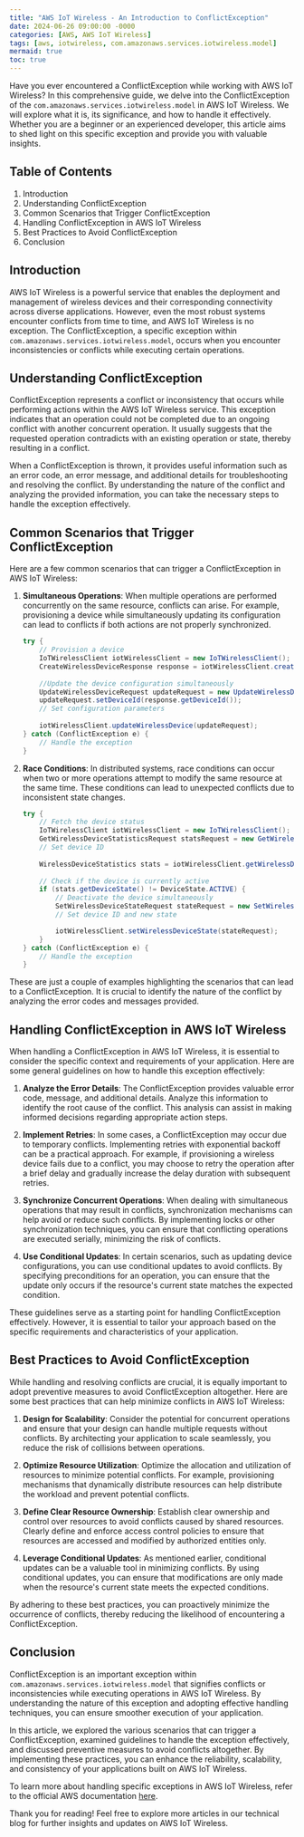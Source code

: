 ```yaml
---
title: "AWS IoT Wireless - An Introduction to ConflictException"
date: 2024-06-26 09:00:00 -0000
categories: [AWS, AWS IoT Wireless]
tags: [aws, iotwireless, com.amazonaws.services.iotwireless.model]
mermaid: true
toc: true
---
```



Have you ever encountered a ConflictException while working with AWS IoT Wireless? In this comprehensive guide, we delve into the ConflictException of the `com.amazonaws.services.iotwireless.model` in AWS IoT Wireless. We will explore what it is, its significance, and how to handle it effectively. Whether you are a beginner or an experienced developer, this article aims to shed light on this specific exception and provide you with valuable insights.

## Table of Contents
1. Introduction
2. Understanding ConflictException
3. Common Scenarios that Trigger ConflictException
4. Handling ConflictException in AWS IoT Wireless
5. Best Practices to Avoid ConflictException
6. Conclusion

## Introduction
AWS IoT Wireless is a powerful service that enables the deployment and management of wireless devices and their corresponding connectivity across diverse applications. However, even the most robust systems encounter conflicts from time to time, and AWS IoT Wireless is no exception. The ConflictException, a specific exception within `com.amazonaws.services.iotwireless.model`, occurs when you encounter inconsistencies or conflicts while executing certain operations.

## Understanding ConflictException
ConflictException represents a conflict or inconsistency that occurs while performing actions within the AWS IoT Wireless service. This exception indicates that an operation could not be completed due to an ongoing conflict with another concurrent operation. It usually suggests that the requested operation contradicts with an existing operation or state, thereby resulting in a conflict.

When a ConflictException is thrown, it provides useful information such as an error code, an error message, and additional details for troubleshooting and resolving the conflict. By understanding the nature of the conflict and analyzing the provided information, you can take the necessary steps to handle the exception effectively.

## Common Scenarios that Trigger ConflictException
Here are a few common scenarios that can trigger a ConflictException in AWS IoT Wireless:

1. **Simultaneous Operations**: When multiple operations are performed concurrently on the same resource, conflicts can arise. For example, provisioning a device while simultaneously updating its configuration can lead to conflicts if both actions are not properly synchronized.

    ```java
    try {
        // Provision a device
        IoTWirelessClient iotWirelessClient = new IoTWirelessClient();
        CreateWirelessDeviceResponse response = iotWirelessClient.createWirelessDevice(new CreateWirelessDeviceRequest());
        
        //Update the device configuration simultaneously
        UpdateWirelessDeviceRequest updateRequest = new UpdateWirelessDeviceRequest();
        updateRequest.setDeviceId(response.getDeviceId());
        // Set configuration parameters
        
        iotWirelessClient.updateWirelessDevice(updateRequest);
    } catch (ConflictException e) {
        // Handle the exception
    }
    ```

2. **Race Conditions**: In distributed systems, race conditions can occur when two or more operations attempt to modify the same resource at the same time. These conditions can lead to unexpected conflicts due to inconsistent state changes.

    ```java
    try {
        // Fetch the device status
        IoTWirelessClient iotWirelessClient = new IoTWirelessClient();
        GetWirelessDeviceStatisticsRequest statsRequest = new GetWirelessDeviceStatisticsRequest();
        // Set device ID
        
        WirelessDeviceStatistics stats = iotWirelessClient.getWirelessDeviceStatistics(statsRequest);
        
        // Check if the device is currently active
        if (stats.getDeviceState() != DeviceState.ACTIVE) {
            // Deactivate the device simultaneously
            SetWirelessDeviceStateRequest stateRequest = new SetWirelessDeviceStateRequest();
            // Set device ID and new state

            iotWirelessClient.setWirelessDeviceState(stateRequest);
        }
    } catch (ConflictException e) {
        // Handle the exception
    }
    ```

These are just a couple of examples highlighting the scenarios that can lead to a ConflictException. It is crucial to identify the nature of the conflict by analyzing the error codes and messages provided.

## Handling ConflictException in AWS IoT Wireless
When handling a ConflictException in AWS IoT Wireless, it is essential to consider the specific context and requirements of your application. Here are some general guidelines on how to handle this exception effectively:

1. **Analyze the Error Details**: The ConflictException provides valuable error code, message, and additional details. Analyze this information to identify the root cause of the conflict. This analysis can assist in making informed decisions regarding appropriate action steps.

2. **Implement Retries**: In some cases, a ConflictException may occur due to temporary conflicts. Implementing retries with exponential backoff can be a practical approach. For example, if provisioning a wireless device fails due to a conflict, you may choose to retry the operation after a brief delay and gradually increase the delay duration with subsequent retries.

3. **Synchronize Concurrent Operations**: When dealing with simultaneous operations that may result in conflicts, synchronization mechanisms can help avoid or reduce such conflicts. By implementing locks or other synchronization techniques, you can ensure that conflicting operations are executed serially, minimizing the risk of conflicts.

4. **Use Conditional Updates**: In certain scenarios, such as updating device configurations, you can use conditional updates to avoid conflicts. By specifying preconditions for an operation, you can ensure that the update only occurs if the resource's current state matches the expected condition.

These guidelines serve as a starting point for handling ConflictException effectively. However, it is essential to tailor your approach based on the specific requirements and characteristics of your application.

## Best Practices to Avoid ConflictException
While handling and resolving conflicts are crucial, it is equally important to adopt preventive measures to avoid ConflictException altogether. Here are some best practices that can help minimize conflicts in AWS IoT Wireless:

1. **Design for Scalability**: Consider the potential for concurrent operations and ensure that your design can handle multiple requests without conflicts. By architecting your application to scale seamlessly, you reduce the risk of collisions between operations.

2. **Optimize Resource Utilization**: Optimize the allocation and utilization of resources to minimize potential conflicts. For example, provisioning mechanisms that dynamically distribute resources can help distribute the workload and prevent potential conflicts.

3. **Define Clear Resource Ownership**: Establish clear ownership and control over resources to avoid conflicts caused by shared resources. Clearly define and enforce access control policies to ensure that resources are accessed and modified by authorized entities only.

4. **Leverage Conditional Updates**: As mentioned earlier, conditional updates can be a valuable tool in minimizing conflicts. By using conditional updates, you can ensure that modifications are only made when the resource's current state meets the expected conditions.

By adhering to these best practices, you can proactively minimize the occurrence of conflicts, thereby reducing the likelihood of encountering a ConflictException.

## Conclusion
ConflictException is an important exception within `com.amazonaws.services.iotwireless.model` that signifies conflicts or inconsistencies while executing operations in AWS IoT Wireless. By understanding the nature of this exception and adopting effective handling techniques, you can ensure smoother execution of your application.

In this article, we explored the various scenarios that can trigger a ConflictException, examined guidelines to handle the exception effectively, and discussed preventive measures to avoid conflicts altogether. By implementing these practices, you can enhance the reliability, scalability, and consistency of your applications built on AWS IoT Wireless.

To learn more about handling specific exceptions in AWS IoT Wireless, refer to the official AWS documentation [here](https://docs.aws.amazon.com/iot-wireless/latest/apireference/API_Operations.html).

Thank you for reading! Feel free to explore more articles in our technical blog for further insights and updates on AWS IoT Wireless.
